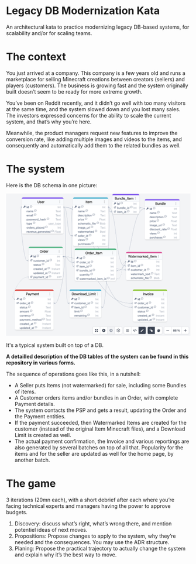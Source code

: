 # Legacy DB Modernization Kata

An architectural kata to practice modernizing legacy DB-based systems, for scalability and/or for scaling teams.

# The context 

You just arrived at a company. This company is a few years old and runs a marketplace for selling Minecraft creations between creators (sellers) and players (customers). The business is growing fast and the system originally built doesn’t seem to be ready for more extreme growth.

You’ve been on Reddit recently, and it didn’t go well with too many visitors at the same time, and the system slowed down and you lost many sales. The investors expressed concerns for the ability to scale the current system, and that’s why you’re here. 

Meanwhile, the product managers request  new features to improve the conversion rate, like adding multiple images and videos to the items, and consequently and automatically add them to the related bundles as well. 

# The system 

Here is the DB schema in one picture:

![The DB schema shown in Azimutt](https://github.com/cyriux/LegacyDBModernizationKata/blob/main/DB_schema.png) 

It's a typical system built on top of a DB.

**A detailled description of the DB tables of the system can be found in this repository in various forms.**

The sequence of operations goes like this, in a nutshell:
- A Seller puts Items (not watermarked) for sale, including some Bundles of items.
- A Customer orders items and/or bundles in an Order, with complete Payment details.
- The system contacts the PSP and gets a result, updating the Order and the Payment entities.
- If the payment succeeded, then Watermarked Items are created for the customer (instead of the original Item Minecraft files), and a Download Limit is created as well.
- The actual payment confirmation, the Invoice and various reportings are also generated by several batches on top of all that. Popularity for the items and for the seller are updated as well for the home page, by another batch.

# The game

3 iterations (20mn each), with a short debrief after each where you’re facing technical experts and managers having the power to approve budgets. 

1. Discovery: discuss what’s right, what’s wrong there, and mention potentiel ideas of next moves.
1. Propositions: Propose changes to apply to the system, why they’re needed and the consequences. You may use the ADR structure. 
1. Planing: Propose the practical trajectory to actually change the system and explain why it’s the best way to move.

